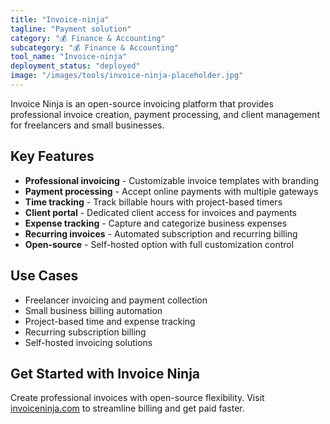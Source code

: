 ```yaml
---
title: "Invoice-ninja"
tagline: "Payment solution"
category: "💰 Finance & Accounting"
subcategory: "💰 Finance & Accounting"
tool_name: "Invoice-ninja"
deployment_status: "deployed"
image: "/images/tools/invoice-ninja-placeholder.jpg"
---
```

Invoice Ninja is an open-source invoicing platform that provides professional invoice creation, payment processing, and client management for freelancers and small businesses.

## Key Features

- **Professional invoicing** - Customizable invoice templates with branding
- **Payment processing** - Accept online payments with multiple gateways
- **Time tracking** - Track billable hours with project-based timers
- **Client portal** - Dedicated client access for invoices and payments
- **Expense tracking** - Capture and categorize business expenses
- **Recurring invoices** - Automated subscription and recurring billing
- **Open-source** - Self-hosted option with full customization control

## Use Cases

- Freelancer invoicing and payment collection
- Small business billing automation
- Project-based time and expense tracking
- Recurring subscription billing
- Self-hosted invoicing solutions

## Get Started with Invoice Ninja

Create professional invoices with open-source flexibility. Visit [invoiceninja.com](https://www.invoiceninja.com) to streamline billing and get paid faster.
